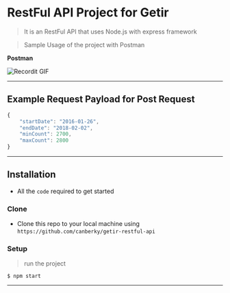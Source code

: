 # RestFul API Project for Getir

> It is an RestFul API that uses Node.js with express framework





> Sample Usage of the project with Postman

**Postman**

![Recordit GIF](https://recordit.co/r8iM0hwFus.gif)

---

## Example Request Payload for Post Request

```javascript
{
	"startDate": "2016-01-26",
	"endDate": "2018-02-02",
	"minCount": 2700,
	"maxCount": 2800
}

```

---

## Installation

- All the `code` required to get started

### Clone

- Clone this repo to your local machine using `https://github.com/canberky/getir-restful-api`

### Setup

> run the project

```shell
$ npm start
```

---
